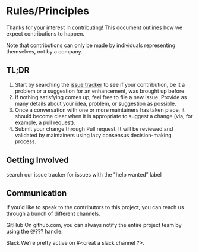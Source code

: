 # Rules/Principles

Thanks for your interest in contributing! This document outlines how we expect contributions to happen.

Note that contributions can only be made by individuals representing themselves, not by a company.

## TL;DR

1. Start by searching the [issue tracker](./michelin/Continuous-Architecture-Toolkit/issues) to see if your contribution, be it a problem or a suggestion for an enhancement, was brought up before.
2. If nothing satisfying comes up, feel free to file a new issue. Provide as many details about your idea, problem, or suggestion as possible.
3. Once a conversation with one or more maintainers has taken place, it should become clear when it is appropriate to suggest a change (via, for example, a pull request).
4. Submit your change through Pull request. It will be reviewed and validated by maintainers using lazy consensus decision-making process.

## Getting Involved

search our issue tracker for issues with the "help wanted" label

## Communication

If you'd like to speak to the contributors to this project, you can reach us through a bunch of different channels.

GitHub
On github.com, you can always notify the entire project team by using the @??? handle.

Slack
We're pretty active on #<creat a slack channel ?>.

